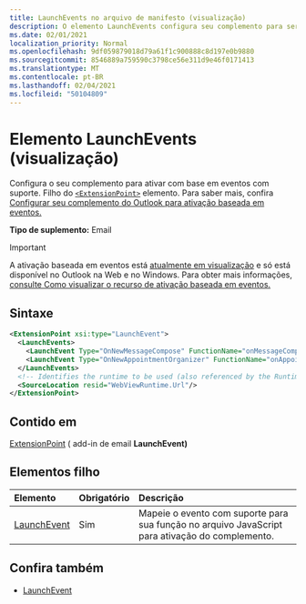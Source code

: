 ```yaml
---
title: LaunchEvents no arquivo de manifesto (visualização)
description: O elemento LaunchEvents configura seu complemento para ser ativado com base em eventos com suporte.
ms.date: 02/01/2021
localization_priority: Normal
ms.openlocfilehash: 9df059879018d79a61f1c900888c8d197e0b9880
ms.sourcegitcommit: 8546889a759590c3798ce56e311d9e46f0171413
ms.translationtype: MT
ms.contentlocale: pt-BR
ms.lasthandoff: 02/04/2021
ms.locfileid: "50104809"
---
```

# <a name="launchevents-element-preview"></a>Elemento LaunchEvents (visualização)

Configura o seu complemento para ativar com base em eventos com suporte. Filho do [`<ExtensionPoint>`](extensionpoint.md) elemento. Para saber mais, confira [Configurar seu complemento do Outlook para ativação baseada em eventos.](../../outlook/autolaunch.md)

**Tipo de suplemento:** Email

> [!IMPORTANT]
> A ativação baseada em eventos está [atualmente em visualização](../../reference/objectmodel/preview-requirement-set/outlook-requirement-set-preview.md) e só está disponível no Outlook na Web e no Windows. Para obter mais informações, [consulte Como visualizar o recurso de ativação baseada em eventos.](../../outlook/autolaunch.md#how-to-preview-the-event-based-activation-feature)

## <a name="syntax"></a>Sintaxe

```XML
<ExtensionPoint xsi:type="LaunchEvent">
  <LaunchEvents>
    <LaunchEvent Type="OnNewMessageCompose" FunctionName="onMessageComposeHandler"/>
    <LaunchEvent Type="OnNewAppointmentOrganizer" FunctionName="onAppointmentComposeHandler"/>
  </LaunchEvents>
  <!-- Identifies the runtime to be used (also referenced by the Runtime element). -->
  <SourceLocation resid="WebViewRuntime.Url"/>
</ExtensionPoint>
```

## <a name="contained-in"></a>Contido em

[ExtensionPoint](extensionpoint.md) ( add-in de email **LaunchEvent)**

## <a name="child-elements"></a>Elementos filho

|  Elemento |  Obrigatório  |  Descrição  |
|:-----|:-----|:-----|
| [LaunchEvent](launchevent.md) | Sim |  Mapeie o evento com suporte para sua função no arquivo JavaScript para ativação do complemento. |

## <a name="see-also"></a>Confira também

- [LaunchEvent](launchevent.md)
